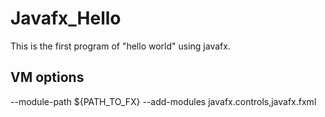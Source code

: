 # Javafx_Hello

This is the first program of "hello world" using javafx.

## VM options

--module-path ${PATH_TO_FX} --add-modules javafx.controls,javafx.fxml
